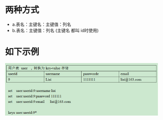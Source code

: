 # 两种方式

- a.表名：主键名：主键值：列名
- b.表名：主键值：列名 (主键名 都叫 id时使用)

# 如下示例
![](/assets/487276-20170418171525227-181073622.jpg)